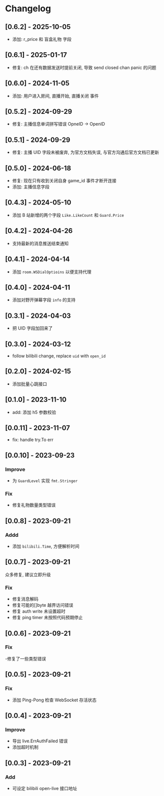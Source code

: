 # Changelog

## [0.6.2] - 2025-10-05

- 添加: r_price 和 盲盒礼物 字段

## [0.6.1] - 2025-01-17

- 修复: ch 在还有数据发送时提前关闭, 导致 send closed chan panic 的问题

## [0.6.0] - 2024-11-05

- 添加: 用户进入房间, 直播开始, 直播关闭 事件

## [0.5.2] - 2024-09-29

- 修复: 主播信息单词拼写错误 OpneID -> OpenID

## [0.5.1] - 2024-09-29

- 修复: 主播 UID 字段未被废弃, 为官方文档失误, 与官方沟通后官方文档已更新

## [0.5.0] - 2024-06-18

- 修复: 现在只有收到关闭自身 game_id 事件才断开连接
- 添加: 主播信息字段

## [0.4.3] - 2024-05-10

- 添加 B 站新增的两个字段 `Like.LikeCount` 和 `Guard.Price`

## [0.4.2] - 2024-04-26

- 支持最新的消息推送结束通知

## [0.4.1] - 2024-04-14

- 添加 `room.WSDialOptioins` 以便支持代理

## [0.4.0] - 2024-04-11

- 添加对野开弹幕字段 `info` 的支持

## [0.3.1] - 2024-04-03

- 把 UID 字段加回来了

## [0.3.0] - 2024-03-12

- follow bilibili change, replace `uid` with `open_id`

## [0.2.0] - 2024-02-15

- 添加批量心跳接口

## [0.1.0] - 2023-11-10

- add: 添加 h5 参数校验

## [0.0.11] - 2023-11-07

- fix: handle try.To err

## [0.0.10] - 2023-09-23

### Improve

- 为 `GuardLevel` 实现 `fmt.Stringer`

### Fix

- 修复礼物数量类型错误

## [0.0.8] - 2023-09-21

### Addd

- 添加 `bilibili.Time`, 方便解析时间

## [0.0.7] - 2023-09-21

众多修复, 建议立即升级

### Fix

- 修复消息解码
- 修复可能的[]byte 越界访问错误
- 修复 auth write 未设置超时
- 修复 ping timer 未按照代码预期停止

## [0.0.6] - 2023-09-21

### Fix

-修复了一些类型错误

## [0.0.5] - 2023-09-21

### Fix

- 添加 Ping-Pong 检查 WebSocket 存活状态

## [0.0.4] - 2023-09-21

### Improve

- 导出 live.ErrAuthFailed 错误
- 添加超时机制

## [0.0.3] - 2023-09-21

### Add

- 可设定 bilibili open-live 接口地址
